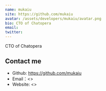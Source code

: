 ```yaml
---
name: mukaiu
site: https://github.com/mukaiu
avatar: /assets/developers/mukaiu/avatar.png
bio: CTO of Chatopera
email: 
twitter: 
---
```


CTO of Chatopera

## Contact me

- Github: <https://github.com/mukaiu>
- Email：<>
- Website: <>
